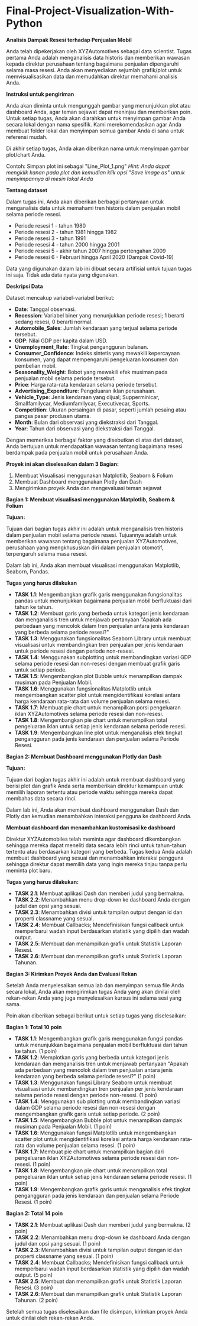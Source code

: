 # Final-Project-Visualization-With-Python
**Analisis Dampak Resesi terhadap Penjualan Mobil**

Anda telah dipekerjakan oleh XYZAutomotives sebagai data scientist. Tugas pertama Anda adalah menganalisis data historis dan memberikan wawasan kepada direktur perusahaan tentang bagaimana penjualan dipengaruhi selama masa resesi. Anda akan menyediakan sejumlah grafik/plot untuk memvisualisasikan data dan memudahkan direktur memahami analisis Anda.

**Instruksi untuk pengiriman**

Anda akan diminta untuk mengunggah gambar yang menunjukkan plot atau dashboard Anda, agar teman sejawat dapat meninjau dan memberikan poin. Untuk setiap tugas, Anda akan diarahkan untuk menyimpan gambar Anda secara lokal dengan nama spesifik. Kami merekomendasikan agar Anda membuat folder lokal dan menyimpan semua gambar Anda di sana untuk referensi mudah.

Di akhir setiap tugas, Anda akan diberikan nama untuk menyimpan gambar plot/chart Anda.

Contoh:
Simpan plot ini sebagai "Line_Plot_1.png"
*Hint: Anda dapat mengklik kanan pada plot dan kemudian klik opsi "Save image as" untuk menyimpannya di mesin lokal Anda*

**Tentang dataset**

Dalam tugas ini, Anda akan diberikan berbagai pertanyaan untuk menganalisis data untuk memahami tren historis dalam penjualan mobil selama periode resesi.

- Periode resesi 1 - tahun 1980
- Periode resesi 2 - tahun 1981 hingga 1982
- Periode resesi 3 - tahun 1991
- Periode resesi 4 - tahun 2000 hingga 2001
- Periode resesi 5 - akhir tahun 2007 hingga pertengahan 2009
- Periode resesi 6 - Februari hingga April 2020 (Dampak Covid-19)

Data yang digunakan dalam lab ini dibuat secara artifisial untuk tujuan tugas ini saja. Tidak ada data nyata yang digunakan.

**Deskripsi Data**

Dataset mencakup variabel-variabel berikut:

- **Date**: Tanggal observasi.
- **Recession**: Variabel biner yang menunjukkan periode resesi; 1 berarti sedang resesi, 0 berarti normal.
- **Automobile_Sales**: Jumlah kendaraan yang terjual selama periode tersebut.
- **GDP**: Nilai GDP per kapita dalam USD.
- **Unemployment_Rate**: Tingkat pengangguran bulanan.
- **Consumer_Confidence**: Indeks sintetis yang mewakili kepercayaan konsumen, yang dapat mempengaruhi pengeluaran konsumen dan pembelian mobil.
- **Seasonality_Weight**: Bobot yang mewakili efek musiman pada penjualan mobil selama periode tersebut.
- **Price**: Harga rata-rata kendaraan selama periode tersebut.
- **Advertising_Expenditure**: Pengeluaran iklan perusahaan.
- **Vehicle_Type**: Jenis kendaraan yang dijual; Supperminicar, Smallfamilycar, Mediumfamilycar, Executivecar, Sports.
- **Competition**: Ukuran persaingan di pasar, seperti jumlah pesaing atau pangsa pasar produsen utama.
- **Month**: Bulan dari observasi yang diekstraksi dari Tanggal.
- **Year**: Tahun dari observasi yang diekstraksi dari Tanggal.

Dengan memeriksa berbagai faktor yang disebutkan di atas dari dataset, Anda bertujuan untuk mendapatkan wawasan tentang bagaimana resesi berdampak pada penjualan mobil untuk perusahaan Anda.

**Proyek ini akan diselesaikan dalam 3 Bagian:**

1. Membuat Visualisasi menggunakan Matplotlib, Seaborn & Folium
2. Membuat Dashboard menggunakan Plotly dan Dash
3. Mengirimkan proyek Anda dan mengevaluasi teman sejawat

**Bagian 1: Membuat visualisasi menggunakan Matplotlib, Seaborn & Folium**

**Tujuan:**

Tujuan dari bagian tugas akhir ini adalah untuk menganalisis tren historis dalam penjualan mobil selama periode resesi. Tujuannya adalah untuk memberikan wawasan tentang bagaimana penjualan XYZAutomotives, perusahaan yang mengkhususkan diri dalam penjualan otomotif, terpengaruh selama masa resesi.

Dalam lab ini, Anda akan membuat visualisasi menggunakan Matplotlib, Seaborn, Pandas.

**Tugas yang harus dilakukan**

- **TASK 1.1**: Mengembangkan grafik garis menggunakan fungsionalitas pandas untuk menunjukkan bagaimana penjualan mobil berfluktuasi dari tahun ke tahun.
- **TASK 1.2**: Membuat garis yang berbeda untuk kategori jenis kendaraan dan menganalisis tren untuk menjawab pertanyaan "Apakah ada perbedaan yang mencolok dalam tren penjualan antara jenis kendaraan yang berbeda selama periode resesi?"
- **TASK 1.3**: Menggunakan fungsionalitas Seaborn Library untuk membuat visualisasi untuk membandingkan tren penjualan per jenis kendaraan untuk periode resesi dengan periode non-resesi.
- **TASK 1.4**: Menggunakan subplotting untuk membandingkan variasi GDP selama periode resesi dan non-resesi dengan membuat grafik garis untuk setiap periode.
- **TASK 1.5**: Mengembangkan plot Bubble untuk menampilkan dampak musiman pada Penjualan Mobil.
- **TASK 1.6**: Menggunakan fungsionalitas Matplotlib untuk mengembangkan scatter plot untuk mengidentifikasi korelasi antara harga kendaraan rata-rata dan volume penjualan selama resesi.
- **TASK 1.7**: Membuat pie chart untuk menampilkan porsi pengeluaran iklan XYZAutomotives selama periode resesi dan non-resesi.
- **TASK 1.8**: Mengembangkan pie chart untuk menampilkan total pengeluaran iklan untuk setiap jenis kendaraan selama periode resesi.
- **TASK 1.9**: Mengembangkan line plot untuk menganalisis efek tingkat pengangguran pada jenis kendaraan dan penjualan selama Periode Resesi.


**Bagian 2: Membuat Dashboard menggunakan Plotly dan Dash**

**Tujuan:**

Tujuan dari bagian tugas akhir ini adalah untuk membuat dashboard yang berisi plot dan grafik Anda serta memberikan direktur kemampuan untuk memilih laporan tertentu atau periode waktu sehingga mereka dapat membahas data secara rinci.

Dalam lab ini, Anda akan membuat dashboard menggunakan Dash dan Plotly dan kemudian menambahkan interaksi pengguna ke dashboard Anda.

**Membuat dashboard dan menambahkan kustomisasi ke dashboard**

Direktur XYZAutomobiles telah meminta agar dashboard dikembangkan sehingga mereka dapat meneliti data secara lebih rinci untuk tahun-tahun tertentu atau berdasarkan kategori yang berbeda. Tugas kedua Anda adalah membuat dashboard yang sesuai dan menambahkan interaksi pengguna sehingga direktur dapat memilih data yang ingin mereka tinjau tanpa perlu meminta plot baru.

**Tugas yang harus dilakukan:**

- **TASK 2.1**: Membuat aplikasi Dash dan memberi judul yang bermakna.
- **TASK 2.2**: Menambahkan menu drop-down ke dashboard Anda dengan judul dan opsi yang sesuai.
- **TASK 2.3**: Menambahkan divisi untuk tampilan output dengan id dan properti classname yang sesuai.
- **TASK 2.4**: Membuat Callbacks; Mendefinisikan fungsi callback untuk memperbarui wadah input berdasarkan statistik yang dipilih dan wadah output.
- **TASK 2.5**: Membuat dan menampilkan grafik untuk Statistik Laporan Resesi.
- **TASK 2.6**: Membuat dan menampilkan grafik untuk Statistik Laporan Tahunan.

**Bagian 3: Kirimkan Proyek Anda dan Evaluasi Rekan**

Setelah Anda menyelesaikan semua lab dan menyimpan semua file Anda secara lokal, Anda akan mengirimkan tugas Anda yang akan dinilai oleh rekan-rekan Anda yang juga menyelesaikan kursus ini selama sesi yang sama.

Poin akan diberikan sebagai berikut untuk setiap tugas yang diselesaikan:

**Bagian 1: Total 10 poin**

- **TASK 1.1**: Mengembangkan grafik garis menggunakan fungsi pandas untuk menunjukkan bagaimana penjualan mobil berfluktuasi dari tahun ke tahun. (1 poin)
- **TASK 1.2**: Memplotkan garis yang berbeda untuk kategori jenis kendaraan dan menganalisis tren untuk menjawab pertanyaan "Apakah ada perbedaan yang mencolok dalam tren penjualan antara jenis kendaraan yang berbeda selama periode resesi?" (1 poin)
- **TASK 1.3**: Menggunakan fungsi Library Seaborn untuk membuat visualisasi untuk membandingkan tren penjualan per jenis kendaraan selama periode resesi dengan periode non-resesi. (1 poin)
- **TASK 1.4**: Menggunakan sub plotting untuk membandingkan variasi dalam GDP selama periode resesi dan non-resesi dengan mengembangkan grafik garis untuk setiap periode. (2 poin)
- **TASK 1.5**: Mengembangkan Bubble plot untuk menampilkan dampak musiman pada Penjualan Mobil. (1 poin)
- **TASK 1.6**: Menggunakan fungsi Matplotlib untuk mengembangkan scatter plot untuk mengidentifikasi korelasi antara harga kendaraan rata-rata dan volume penjualan selama resesi. (1 poin)
- **TASK 1.7**: Membuat pie chart untuk menampilkan bagian dari pengeluaran iklan XYZAutomotives selama periode resesi dan non-resesi. (1 poin)
- **TASK 1.8**: Mengembangkan pie chart untuk menampilkan total pengeluaran iklan untuk setiap jenis kendaraan selama periode resesi. (1 poin)
- **TASK 1.9**: Mengembangkan grafik garis untuk menganalisis efek tingkat pengangguran pada jenis kendaraan dan penjualan selama Periode Resesi. (1 poin)

**Bagian 2: Total 14 poin**

- **TASK 2.1**: Membuat aplikasi Dash dan memberi judul yang bermakna. (2 poin)
- **TASK 2.2**: Menambahkan menu drop-down ke dashboard Anda dengan judul dan opsi yang sesuai. (1 poin)
- **TASK 2.3**: Menambahkan divisi untuk tampilan output dengan id dan properti classname yang sesuai. (1 poin)
- **TASK 2.4**: Membuat Callbacks; Mendefinisikan fungsi callback untuk memperbarui wadah input berdasarkan statistik yang dipilih dan wadah output. (5 poin)
- **TASK 2.5**: Membuat dan menampilkan grafik untuk Statistik Laporan Resesi. (3 poin)
- **TASK 2.6**: Membuat dan menampilkan grafik untuk Statistik Laporan Tahunan. (2 poin)

Setelah semua tugas diselesaikan dan file disimpan, kirimkan proyek Anda untuk dinilai oleh rekan-rekan Anda.
